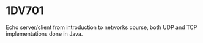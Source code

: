 # 1DV701
Echo server/client from introduction to networks course, both UDP and TCP implementations done in Java.
